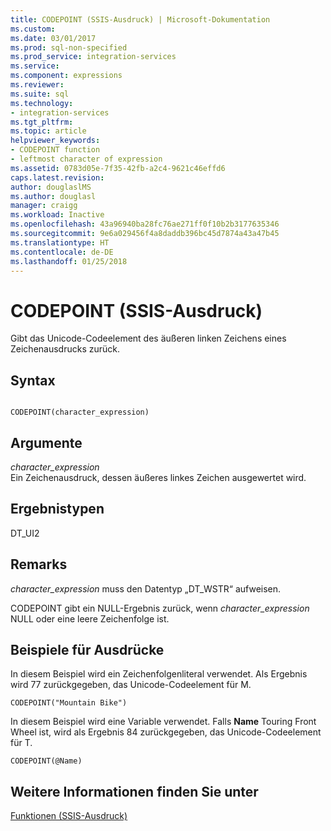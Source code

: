```yaml
---
title: CODEPOINT (SSIS-Ausdruck) | Microsoft-Dokumentation
ms.custom: 
ms.date: 03/01/2017
ms.prod: sql-non-specified
ms.prod_service: integration-services
ms.service: 
ms.component: expressions
ms.reviewer: 
ms.suite: sql
ms.technology:
- integration-services
ms.tgt_pltfrm: 
ms.topic: article
helpviewer_keywords:
- CODEPOINT function
- leftmost character of expression
ms.assetid: 0783d05e-7f35-42fb-a2c4-9621c46effd6
caps.latest.revision: 
author: douglaslMS
ms.author: douglasl
manager: craigg
ms.workload: Inactive
ms.openlocfilehash: 43a96940ba28fc76ae271ff0f10b2b3177635346
ms.sourcegitcommit: 9e6a029456f4a8daddb396bc45d7874a43a47b45
ms.translationtype: HT
ms.contentlocale: de-DE
ms.lasthandoff: 01/25/2018
---
```

# <a name="codepoint-ssis-expression"></a>CODEPOINT (SSIS-Ausdruck)
  Gibt das Unicode-Codeelement des äußeren linken Zeichens eines Zeichenausdrucks zurück.  
  
## <a name="syntax"></a>Syntax  
  
```  
  
CODEPOINT(character_expression)  
```  
  
## <a name="arguments"></a>Argumente  
 *character_expression*  
 Ein Zeichenausdruck, dessen äußeres linkes Zeichen ausgewertet wird.  
  
## <a name="result-types"></a>Ergebnistypen  
 DT_UI2  
  
## <a name="remarks"></a>Remarks  
 *character_expression* muss den Datentyp „DT_WSTR“ aufweisen.  
  
 CODEPOINT gibt ein NULL-Ergebnis zurück, wenn *character_expression* NULL oder eine leere Zeichenfolge ist.  
  
## <a name="expression-examples"></a>Beispiele für Ausdrücke  
 In diesem Beispiel wird ein Zeichenfolgenliteral verwendet. Als Ergebnis wird 77 zurückgegeben, das Unicode-Codeelement für M.  
  
```  
CODEPOINT("Mountain Bike")  
```  
  
 In diesem Beispiel wird eine Variable verwendet. Falls **Name** Touring Front Wheel ist, wird als Ergebnis 84 zurückgegeben, das Unicode-Codeelement für T.  
  
```  
CODEPOINT(@Name)  
```  
  
## <a name="see-also"></a>Weitere Informationen finden Sie unter  
 [Funktionen &#40;SSIS-Ausdruck&#41;](../../integration-services/expressions/functions-ssis-expression.md)  
  
  
